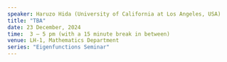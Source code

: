 ```yaml
---
speaker: Haruzo Hida (University of California at Los Angeles, USA)
title: "TBA"
date: 23 December, 2024
time:  3 – 5 pm (with a 15 minute break in between)
venue: LH-1, Mathematics Department
series: "Eigenfunctions Seminar"
---
```

